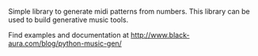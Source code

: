 Simple library to generate midi patterns from numbers. This library can be used to build generative music tools.

Find examples and documentation at http://www.black-aura.com/blog/python-music-gen/